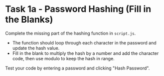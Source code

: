 # Task 1a - Password Hashing (Fill in the Blanks)

Complete the missing part of the hashing function in `script.js`.

- The function should loop through each character in the password and update the hash value.
- Fill in the blank to multiply the hash by a number and add the character code, then use modulo to keep the hash in range.

Test your code by entering a password and clicking "Hash Password".
